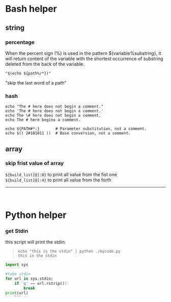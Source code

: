 # Bash helper

## string

### percentage
When the percent sign (%) is used in the pattern ${variable%substring}, it will return content of the variable with the shortest occurrence of substring deleted from the back of the variable.

```"$(echo ${path%/*})"```

"skip the last word of a path"



### hash
```
echo "The # here does not begin a comment."
echo 'The # here does not begin a comment.'
echo The \# here does not begin a comment.
echo The # here begins a comment.

echo ${PATH#*:}       # Parameter substitution, not a comment.
echo $(( 2#101011 ))  # Base conversion, not a comment.
```




## array

### skip frist value of array

```${build_list[@]:0}``` to print all value from the fist one <br/>
```${build_list[@]:4}``` to print all value from the forth
<hr/>
<br/>


# Python helper

### get Stdin

this script will print the stdin:
> ```echo "this is the stdin" | python ./mycode.py``` <br/>
> ```this in the stdin``` <br/>

```py
import sys

#take stdin
for url in sys.stdin:
    if 'q' == url.rstrip():
        break
print(url)
    ```